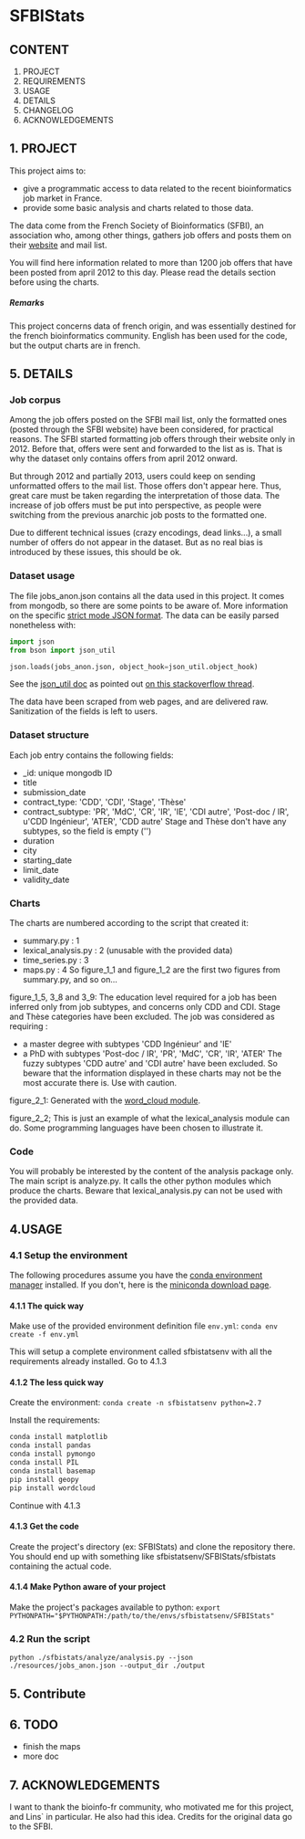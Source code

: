 # SFBIStats

## CONTENT

1. PROJECT
2. REQUIREMENTS
4. USAGE
5. DETAILS
6. CHANGELOG
7. ACKNOWLEDGEMENTS

## 1. PROJECT

This project aims to:
 - give a programmatic access to data related to the recent bioinformatics job market in France.
 - provide some basic analysis and charts related to those data.

The data come from the French Society of Bioinformatics (SFBI), an association who, among other things, gathers job
offers and posts them on their [website](http://www.sfbi.fr/recherche_emplois) and mail list.

You will find here information related to more than 1200 job offers that have been posted from april 2012 to this day.
Please read the details section before using the charts.

##### Remarks

This project concerns data of french origin, and was essentially destined for the french bioinformatics community. 
English has been used for the code, but the output charts are in french.

## 5. DETAILS

### Job corpus

Among the job offers posted on the SFBI mail list, only the formatted ones (posted through the SFBI website) have been
considered, for practical reasons. The SFBI started formatting job offers through their website only in 2012. Before that,
offers were sent and forwarded to the list as is. That is why the dataset only contains offers from april 2012 onward.

But through 2012 and partially 2013, users could keep on sending unformatted offers to the mail list. Those offers don't
appear here. Thus, great care must be taken regarding the interpretation of those data. The increase of job offers must
be put into perspective, as people were switching from the previous anarchic job posts to the formatted one.

Due to different technical issues (crazy encodings, dead links...), a small number of offers do not appear in the
dataset. But as no real bias is introduced by these issues, this should be ok.

### Dataset usage

The file jobs_anon.json contains all the data used in this project. It comes from mongodb, so there are some points to 
be aware of. More information on the specific [strict mode JSON format](https://docs.mongodb.org/manual/reference/mongodb-extended-json/).
The data can be easily parsed nonetheless with:

```python
import json
from bson import json_util

json.loads(jobs_anon.json, object_hook=json_util.object_hook)
```

See the [json_util doc](http://api.mongodb.org/python/1.4/api/pymongo/json_util.html) as pointed out [on this stackoverflow thread](http://stackoverflow.com/a/11286988).

The data have been scraped from web pages, and are delivered raw. Sanitization of the fields is left to users.

### Dataset structure

Each job entry contains the following fields:
 - _id: unique mongodb ID
 - title 
 - submission_date
 - contract_type: 'CDD', 'CDI', 'Stage', 'Thèse'
 - contract_subtype: 'PR', 'MdC', 'CR', 'IR', 'IE', 'CDI autre', 'Post-doc / IR', u'CDD Ingénieur', 'ATER', 'CDD autre'
 Stage and Thèse don't have any subtypes, so the field is empty ('')
 - duration
 - city
 - starting_date
 - limit_date
 - validity_date
 
### Charts

The charts are numbered according to the script that created it:
 - summary.py : 1
 - lexical_analysis.py : 2 (unusable with the provided data)
 - time_series.py : 3
 - maps.py : 4
So figure_1_1 and figure_1_2 are the first two figures from summary.py, and so on...

figure_1_5, 3_8 and 3_9:
The education level required for a job has been inferred only from job subtypes, and concerns only CDD and CDI.
Stage and Thèse categories have been excluded.
The job was considered as requiring :
 - a master degree with subtypes 'CDD Ingénieur' and 'IE'
 - a PhD with subtypes 'Post-doc / IR', 'PR', 'MdC', 'CR', 'IR', 'ATER'
The fuzzy subtypes 'CDD autre' and 'CDI autre' have been excluded.
So beware that the information displayed in these charts may not be the most accurate there is. Use with caution.

figure_2_1:
Generated with the [word_cloud module](https://github.com/amueller/word_cloud).

figure_2_2;
This is just an example of what the lexical_analysis module can do.
Some programming languages have been chosen to illustrate it.

### Code

You will probably be interested by the content of the analysis package only. The main script is analyze.py. It calls
the other python modules which produce the charts. 
Beware that lexical_analysis.py can not be used with the provided data.

## 4.USAGE

### 4.1 Setup the environment

The following procedures assume you have the [conda environment manager](http://conda.pydata.org/docs/) installed.
If you don't, here is the [miniconda download page](http://conda.pydata.org/miniconda.html).

#### 4.1.1 The quick way

Make use of the provided environment definition file `env.yml`:
`conda env create -f env.yml`

This will setup a complete environment called sfbistatsenv with all the requirements already installed.
Go to 4.1.3

#### 4.1.2 The less quick way

Create the environment:
`conda create -n sfbistatsenv python=2.7`

Install the requirements:
```bash
conda install matplotlib
conda install pandas
conda install pymongo
conda install PIL
conda install basemap
pip install geopy
pip install wordcloud
```

Continue with 4.1.3

#### 4.1.3 Get the code

Create the project's directory (ex: SFBIStats) and clone the repository there.
You should end up with something like sfbistatsenv/SFBIStats/sfbistats containing the actual code.

#### 4.1.4 Make Python aware of your project

Make the project's packages available to python:
`export PYTHONPATH="$PYTHONPATH:/path/to/the/envs/sfbistatsenv/SFBIStats"`

### 4.2 Run the script

`python ./sfbistats/analyze/analysis.py --json ./resources/jobs_anon.json --output_dir ./output`

## 5. Contribute

## 6. TODO

 - finish the maps
 - more doc

## 7. ACKNOWLEDGEMENTS

I want to thank the bioinfo-fr community, who motivated me for this project, and Lins` in particular. He also had this idea.
Credits for the original data go to the SFBI.
